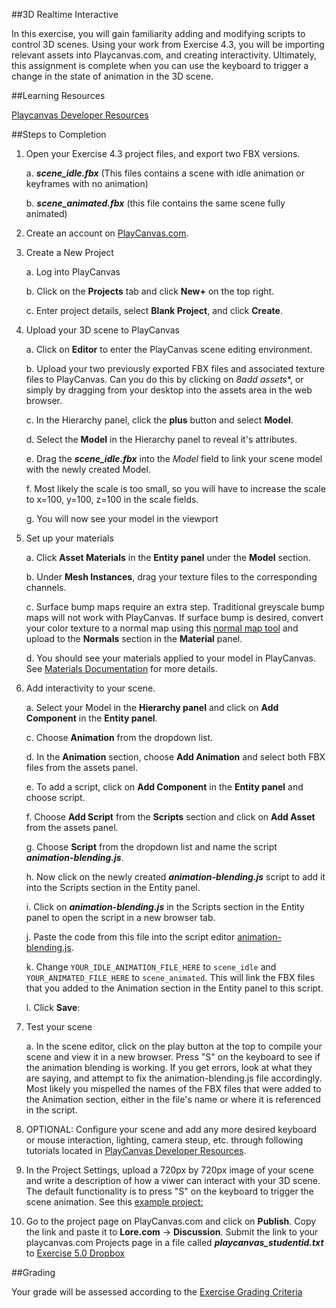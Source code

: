 ##3D Realtime Interactive
	

In this exercise, you will gain familiarity adding and modifying scripts to control 3D scenes. Using your work from Exercise 4.3, you will be importing relevant assets into Playcanvas.com, and creating interactivity. Ultimately, this assignment is complete when you can use the keyboard to trigger a change in the state of animation in the 3D scene. 


##Learning Resources

[Playcanvas Developer Resources](http://developer.playcanvas.com/)

			



##Steps to Completion
1. Open your Exercise 4.3 project files, and export two FBX versions.
  
   a. **_scene_idle.fbx_** (This files contains a scene with idle animation or keyframes with no animation)
   
   b. **_scene_animated.fbx_** (this file contains the same scene fully animated)

2. Create an account on [PlayCanvas.com](http://playcanvas.com).

3. Create a New Project

   a. Log into PlayCanvas
   
   b. Click on the **Projects** tab and click **New+** on the top right.
   
   c. Enter project details, select **Blank Project**, and click **Create**.
   
   
4. Upload your 3D scene to PlayCanvas
   
   a. Click on **Editor** to enter the PlayCanvas scene editing environment.
   
   b. Upload your two previously exported FBX files and associated texture files to PlayCanvas. Can you do this by clicking on *8add assets**, or simply by dragging from your desktop into the assets area in the web browser.
   
   c. In the Hierarchy panel, click the **plus** button and select **Model**.
   
   d. Select the **Model** in the Hierarchy panel to reveal it's attributes.
   
   e. Drag the **_scene_idle.fbx_** into the _Model_ field to link your scene model with the newly created Model. 
   
   f. Most likely the scale is too small, so you will have to increase the scale to x=100, y=100, z=100 in the scale fields.
   
   g. You will now see your model in the viewport
   
5. Set up your materials
   
   a. Click **Asset Materials** in the **Entity panel** under the **Model** section.
   
   b. Under **Mesh Instances**, drag your texture files to the corresponding channels.
   
   c. Surface bump maps require an extra step. Traditional greyscale bump maps will not work with PlayCanvas. If surface bump is desired, convert your color texture to a normal map using this [normal map tool](http://cpetry.github.io/NormalMap-Online/) and upload to the **Normals** section in the **Material** panel.
   
   d. You should see your materials applied to your model in PlayCanvas. See [Materials Documentation](http://developer.playcanvas.com/en/tutorials/beginner/basic-materials/) for more details.

6. Add interactivity to your scene.	
   
   a. Select your Model in the **Hierarchy panel** and click on **Add Component** in the **Entity panel**.

   c. Choose **Animation** from the dropdown list.
   
   d. In the **Animation** section, choose **Add Animation** and select both FBX files from the assets panel.
   
   e. To add a script, click on **Add Component** in the **Entity panel** and choose script.
   
   f. Choose **Add Script** from the **Scripts** section and click on **Add Asset** from the assets panel.
   
   g. Choose **Script** from the dropdown list and name the script **_animation-blending.js_**.
   
   h. Now click on the newly created **_animation-blending.js_** script to add it into the Scripts section in the Entity panel.
   
   i. Click on **_animation-blending.js_** in the Scripts section in the Entity panel to open the script in a new browser tab.

   j. Paste the code from this file into the script editor [animation-blending.js](https://raw.githubusercontent.com/michael-collins/aa110-fa2015/master/exercises/exercise-5.0/animation-blending.js).
   
   k.  Change `YOUR_IDLE_ANIMATION_FILE_HERE` to `scene_idle` and `YOUR_ANIMATED_FILE_HERE` to `scene_animated`. This will link the FBX files that you added to the Animation section in the Entity panel to this script.
   
   l. Click **Save**:
   
7. Test your scene
   
   a. In the scene editor, click on the play button at the top to compile your scene and view it in a new browser. Press "S" on the keyboard to see if the animation blending is working. If you get errors, look at what they are saying, and attempt to fix the animation-blending.js file accordingly. Most likely you mispelled the names of the FBX files that were added to the Animation section, either in the file's name or where it is referenced in the script.

8. OPTIONAL: Configure your scene and add any more desired keyboard or mouse interaction, lighting, camera steup, etc. through following tutorials located in [PlayCanvas Developer Resources](http://developer.playcanvas.com/en/tutorials/).

9. In the Project Settings, upload a 720px by 720px image of your scene and write a description of how a viwer can interact with your 3D scene. The default functionality is to press "S" on the keyboard to trigger the scene animation. See this [example project:](https://playcanvas.com/michael-collins)

10. Go to the project page on PlayCanvas.com and click on **Publish**. Copy the link and paste it to **Lore.com** → **Discussion**. Submit the link to your playcanvas.com Projects page in a file called **_playcanvas_studentid.txt_** to [Exercise 5.0 Dropbox](https://psu.box.com/signup/collablink/d_4284118501/11e9c9e76f13f5)



##Grading

Your grade will be assessed according to the [Exercise Grading Criteria](/grading/exercise-grading-criteria.md)
